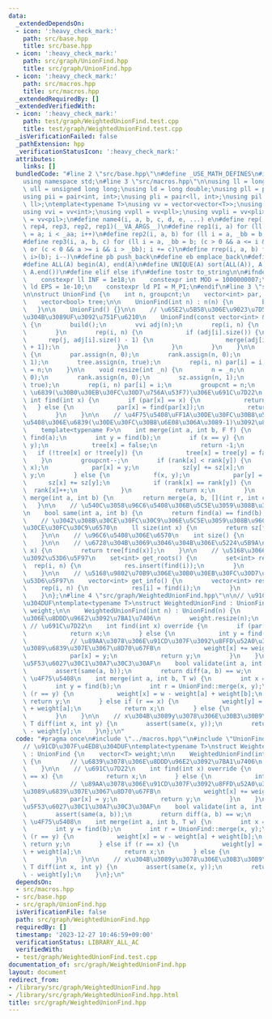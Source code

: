 ```yaml
---
data:
  _extendedDependsOn:
  - icon: ':heavy_check_mark:'
    path: src/base.hpp
    title: src/base.hpp
  - icon: ':heavy_check_mark:'
    path: src/graph/UnionFind.hpp
    title: src/graph/UnionFind.hpp
  - icon: ':heavy_check_mark:'
    path: src/macros.hpp
    title: src/macros.hpp
  _extendedRequiredBy: []
  _extendedVerifiedWith:
  - icon: ':heavy_check_mark:'
    path: test/graph/WeightedUnionFind.test.cpp
    title: test/graph/WeightedUnionFind.test.cpp
  _isVerificationFailed: false
  _pathExtension: hpp
  _verificationStatusIcon: ':heavy_check_mark:'
  attributes:
    links: []
  bundledCode: "#line 2 \"src/base.hpp\"\n#define _USE_MATH_DEFINES\n#include <bits/stdc++.h>\n\
    using namespace std;\n#line 3 \"src/macros.hpp\"\n\nusing ll = long long;\nusing\
    \ ull = unsigned long long;\nusing ld = long double;\nusing pll = pair<ll, ll>;\n\
    using pii = pair<int, int>;\nusing pli = pair<ll, int>;\nusing pil = pair<int,\
    \ ll>;\ntemplate<typename T>\nusing vv = vector<vector<T>>;\nusing vvl = vv<ll>;\n\
    using vvi = vv<int>;\nusing vvpll = vv<pll>;\nusing vvpli = vv<pli>;\nusing vvpil\
    \ = vv<pil>;\n#define name4(i, a, b, c, d, e, ...) e\n#define rep(...) name4(__VA_ARGS__,\
    \ rep4, rep3, rep2, rep1)(__VA_ARGS__)\n#define rep1(i, a) for (ll i = 0, _aa\
    \ = a; i < _aa; i++)\n#define rep2(i, a, b) for (ll i = a, _bb = b; i < _bb; i++)\n\
    #define rep3(i, a, b, c) for (ll i = a, _bb = b; (c > 0 && a <= i && i < _bb)\
    \ or (c < 0 && a >= i && i > _bb); i += c)\n#define rrep(i, a, b) for (ll i=(a);\
    \ i>(b); i--)\n#define pb push_back\n#define eb emplace_back\n#define mkp make_pair\n\
    #define ALL(A) begin(A), end(A)\n#define UNIQUE(A) sort(ALL(A)), A.erase(unique(ALL(A)),\
    \ A.end())\n#define elif else if\n#define tostr to_string\n\n#ifndef CONSTANTS\n\
    \    constexpr ll INF = 1e18;\n    constexpr int MOD = 1000000007;\n    constexpr\
    \ ld EPS = 1e-10;\n    constexpr ld PI = M_PI;\n#endif\n#line 3 \"src/graph/UnionFind.hpp\"\
    \n\nstruct UnionFind {\n    int n, groupcnt;\n    vector<int> par, rank, sz;\n\
    \    vector<bool> tree;\n\n    UnionFind(int n) : n(n) {\n        build();\n \
    \   }\n\n    UnionFind() {}\n\n    // \u65E2\u5B58\u306E\u9023\u7D50\u60C5\u5831\
    \u304B\u3089UF\u3092\u751F\u6210\n    UnionFind(const vector<int> &info) : n(info.size())\
    \ {\n        build();\n        vvi adj(n);\n        rep(i, n) {\n            adj[info[i]].eb(i);\n\
    \        }\n        rep(i, n) {\n            if (adj[i].size()) {\n          \
    \      rep(j, adj[i].size() - 1) {\n                    merge(adj[i][j], adj[i][j\
    \ + 1]);\n                }\n            }\n        }\n    }\n\n    void build()\
    \ {\n        par.assign(n, 0);\n        rank.assign(n, 0);\n        sz.assign(n,\
    \ 1);\n        tree.assign(n, true);\n        rep(i, n) par[i] = i;\n        groupcnt\
    \ = n;\n    }\n\n    void resize(int _n) {\n        n = _n;\n        par.assign(n,\
    \ 0);\n        rank.assign(n, 0);\n        sz.assign(n, 1);\n        tree.assign(n,\
    \ true);\n        rep(i, n) par[i] = i;\n        groupcnt = n;\n    }\n\n    //\
    \ \u6839(\u30B0\u30EB\u30FC\u30D7\u756A\u53F7)\u306E\u691C\u7D22\n    virtual\
    \ int find(int x) {\n        if (par[x] == x) {\n            return x;\n     \
    \   } else {\n            par[x] = find(par[x]);\n            return par[x];\n\
    \        }\n    }\n\n    // \u4F75\u5408\uFF1A\u30DE\u30FC\u30B8\u5F8C\u306E\u96C6\
    \u5408\u306E\u6839(\u30DE\u30FC\u30B8\u6E08\u306A\u3089-1)\u3092\u8FD4\u3059\n\
    \    template<typename F>\n    int merge(int a, int b, F f) {\n        int x =\
    \ find(a);\n        int y = find(b);\n        if (x == y) {\n            f(-1,\
    \ y);\n            tree[x] = false;\n            return -1;\n        }\n     \
    \   if (!tree[x] or !tree[y]) {\n            tree[x] = tree[y] = false;\n    \
    \    }\n        groupcnt--;\n        if (rank[x] < rank[y]) {\n            f(y,\
    \ x);\n            par[x] = y;\n            sz[y] += sz[x];\n            return\
    \ y;\n        } else {\n            f(x, y);\n            par[y] = x;\n      \
    \      sz[x] += sz[y];\n            if (rank[x] == rank[y]) {\n              \
    \  rank[x]++;\n            }\n            return x;\n        }\n    }\n\n    int\
    \ merge(int a, int b) {\n        return merge(a, b, [](int r, int ch) {});\n \
    \   }\n\n    // \u540C\u3058\u96C6\u5408\u306B\u5C5E\u3059\u308B\u304B\u5224\u5B9A\
    \n    bool same(int a, int b) {\n        return find(a) == find(b);\n    }\n\n\
    \    // \u3042\u308B\u30CE\u30FC\u30C9\u306E\u5C5E\u3059\u308B\u96C6\u5408\u306E\
    \u30CE\u30FC\u30C9\u6570\n    ll size(int x) {\n        return sz[find(x)];\n\
    \    }\n\n    // \u96C6\u5408\u306E\u6570\n    int size() {\n        return groupcnt;\n\
    \    }\n\n    // \u6728\u304B\u3069\u3046\u304B\u306E\u5224\u5B9A\n    bool is_tree(int\
    \ x) {\n        return tree[find(x)];\n    }\n\n    // \u5168\u3066\u306E\u6839\
    \u3092\u53D6\u5F97\n    set<int> get_roots() {\n        set<int> res;\n      \
    \  rep(i, n) {\n            res.insert(find(i));\n        }\n        return res;\n\
    \    }\n\n    // \u5168\u9802\u70B9\u306E\u30B0\u30EB\u30FC\u30D7\u756A\u53F7\u3092\
    \u53D6\u5F97\n    vector<int> get_info() {\n        vector<int> res(n);\n    \
    \    rep(i, n) {\n            res[i] = find(i);\n        }\n        return res;\n\
    \    }\n};\n#line 4 \"src/graph/WeightedUnionFind.hpp\"\n\n// \u91CD\u307F\u4ED8\
    \u304DUF\ntemplate<typename T>\nstruct WeightedUnionFind : UnionFind {\n    vector<T>\
    \ weight;\n\n    WeightedUnionFind(int n) : UnionFind(n) {\n        // \u6839\u3078\
    \u306E\u8DDD\u96E2\u3092\u7BA1\u7406\n        weight.resize(n);\n    }\n\n   \
    \ // \u691C\u7D22\n    int find(int x) override {\n        if (par[x] == x) {\n\
    \            return x;\n        } else {\n            int y = find(par[x]);\n\
    \            // \u89AA\u3078\u306E\u91CD\u307F\u3092\u8FFD\u52A0\u3057\u306A\u304C\
    \u3089\u6839\u307E\u3067\u8D70\u67FB\n            weight[x] += weight[par[x]];\n\
    \            par[x] = y;\n            return y;\n        }\n    }\n\n    // \u6B63\
    \u5F53\u6027\u30C1\u30A7\u30C3\u30AF\n    bool validate(int a, int b, T w) {\n\
    \        assert(same(a, b));\n        return diff(a, b) == w;\n    }\n\n    //\
    \ \u4F75\u5408\n    int merge(int a, int b, T w) {\n        int x = find(a);\n\
    \        int y = find(b);\n        int r = UnionFind::merge(x, y);\n        if\
    \ (r == y) {\n            weight[x] = w - weight[a] + weight[b];\n           \
    \ return y;\n        } else if (r == x) {\n            weight[y] = -w - weight[b]\
    \ + weight[a];\n            return x;\n        } else {\n            return -1;\n\
    \        }\n    }\n\n    // x\u304B\u3089y\u3078\u306E\u30B3\u30B9\u30C8\n   \
    \ T diff(int x, int y) {\n        assert(same(x, y));\n        return weight[x]\
    \ - weight[y];\n    }\n};\n"
  code: "#pragma once\n#include \"../macros.hpp\"\n#include \"UnionFind.hpp\"\n\n\
    // \u91CD\u307F\u4ED8\u304DUF\ntemplate<typename T>\nstruct WeightedUnionFind\
    \ : UnionFind {\n    vector<T> weight;\n\n    WeightedUnionFind(int n) : UnionFind(n)\
    \ {\n        // \u6839\u3078\u306E\u8DDD\u96E2\u3092\u7BA1\u7406\n        weight.resize(n);\n\
    \    }\n\n    // \u691C\u7D22\n    int find(int x) override {\n        if (par[x]\
    \ == x) {\n            return x;\n        } else {\n            int y = find(par[x]);\n\
    \            // \u89AA\u3078\u306E\u91CD\u307F\u3092\u8FFD\u52A0\u3057\u306A\u304C\
    \u3089\u6839\u307E\u3067\u8D70\u67FB\n            weight[x] += weight[par[x]];\n\
    \            par[x] = y;\n            return y;\n        }\n    }\n\n    // \u6B63\
    \u5F53\u6027\u30C1\u30A7\u30C3\u30AF\n    bool validate(int a, int b, T w) {\n\
    \        assert(same(a, b));\n        return diff(a, b) == w;\n    }\n\n    //\
    \ \u4F75\u5408\n    int merge(int a, int b, T w) {\n        int x = find(a);\n\
    \        int y = find(b);\n        int r = UnionFind::merge(x, y);\n        if\
    \ (r == y) {\n            weight[x] = w - weight[a] + weight[b];\n           \
    \ return y;\n        } else if (r == x) {\n            weight[y] = -w - weight[b]\
    \ + weight[a];\n            return x;\n        } else {\n            return -1;\n\
    \        }\n    }\n\n    // x\u304B\u3089y\u3078\u306E\u30B3\u30B9\u30C8\n   \
    \ T diff(int x, int y) {\n        assert(same(x, y));\n        return weight[x]\
    \ - weight[y];\n    }\n};\n"
  dependsOn:
  - src/macros.hpp
  - src/base.hpp
  - src/graph/UnionFind.hpp
  isVerificationFile: false
  path: src/graph/WeightedUnionFind.hpp
  requiredBy: []
  timestamp: '2023-12-27 10:46:59+09:00'
  verificationStatus: LIBRARY_ALL_AC
  verifiedWith:
  - test/graph/WeightedUnionFind.test.cpp
documentation_of: src/graph/WeightedUnionFind.hpp
layout: document
redirect_from:
- /library/src/graph/WeightedUnionFind.hpp
- /library/src/graph/WeightedUnionFind.hpp.html
title: src/graph/WeightedUnionFind.hpp
---
```

